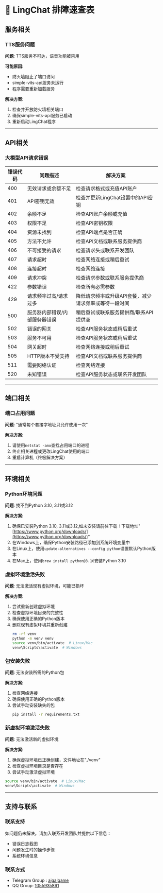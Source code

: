 # 🚀 LingChat 排障速查表

## 服务相关
### TTS服务问题
**问题**: TTS服务不可达，语音功能被禁用

**可能原因**:
- 防火墙阻止了端口访问
- simple-vits-api服务未运行
- 程序需要重新加载服务

**解决方案**:
1. 检查并开放防火墙相关端口
2. 确保simple-vits-api服务已启动
3. 重新启动LingChat程序

---

## API相关
### 大模型API请求错误
| 错误代码 | 问题描述 | 解决方案 |
|---------|---------|---------|
| 400 | 无效请求或余额不足 | 检查请求格式或充值API账户 |
| 401 | API密钥无效 | 检查并更新LingChat设置中的API密钥 |
| 402 | 余额不足 | 检查API账户余额或充值 |
| 403 | 权限不足 | 检查API密钥权限 |
| 404 | 资源未找到 | 检查API端点是否正确 |
| 405 | 方法不允许 | 检查API文档或联系服务提供商 |
| 406 | 不可接受的请求 | 检查请求头或联系开发团队 |
| 407 | 请求超时 | 检查网络连接或稍后重试 |
| 408 | 连接超时 | 检查网络连接 |
| 409 | 请求冲突 | 检查请求参数或联系服务提供商 |
| 422 | 参数错误 | 检查所有必需参数 |
| 429 | 请求频率过高/请求过多 | 降低请求频率或升级API套餐，减少请求频率或等待一段时间 |
| 500 | 服务器内部错误/内部服务器错误 | 稍后重试或联系服务提供商/联系API提供商 |
| 502 | 错误的网关 | 检查API服务状态或稍后重试 |
| 503 | 服务不可用 | 检查API服务状态或稍后重试 |
| 504 | 网关超时 | 检查网络连接或稍后重试 |
| 505 | HTTP版本不受支持 | 检查API文档或联系服务提供商 |
| 511 | 需要网络认证 | 检查网络连接 |
| 520 | 未知错误 | 检查API服务状态或联系开发团队 |

---

## 端口相关
### 端口占用问题
**问题**: "通常每个套接字地址只允许使用一次"

**解决方案**:
1. 请使用`netstat -ano`查找占用端口的进程
2. 终止相关进程或更改LingChat使用的端口
3. 重启计算机（终极解决方案）

---

## 环境相关
### Python环境问题
**问题**: 找不到Python 3.10, 3.11或3.12

**解决方案**:
1. 确保已安装Python 3.10, 3.11或3.12,如未安装请前往下载！下载地址"[https://www.python.org/downloads/](https://www.python.org/downloads/)"
2. 在Windows上，确保Python安装路径已添加到系统环境变量中
3. 在Linux上，使用`update-alternatives --config python`设置默认Python版本
4. 在Mac上，使用`brew install python@3.10`安装Python 3.10

### 虚拟环境激活失败
**问题**: 无法激活现有虚拟环境，可能已损坏

**解决方案**:
1. 尝试重新创建虚拟环境
2. 检查虚拟环境目录的完整性
3. 确保使用正确的Python版本
4. 删除现有虚拟环境并重新创建
   ```bash
   rm -rf venv
   python -m venv venv
   source venv/bin/activate  # Linux/Mac
   venv\Scripts\activate  # Windows
   ```

### 包安装失败
**问题**: 无法安装所需的Python包

**解决方案**:
1. 检查网络连接
2. 确保使用正确的Python版本
3. 尝试手动安装缺失的包
   ```bash
   pip install -r requirements.txt
   ```

### 新虚拟环境激活失败
**问题**: 无法激活新的虚拟环境

**解决方案**:
1. 确保虚拟环境已正确创建，文件地址在"./venv"
2. 检查虚拟环境目录是否存在
3. 尝试手动激活虚拟环境
```bash
source venv/bin/activate  # Linux/Mac
venv\Scripts\activate  # Windows
```

---

## 支持与联系
### 联系支持
如问题仍未解决，请加入联系开发团队并提供以下信息：
- 错误日志截图
- 问题发生时的操作步骤
- 系统环境信息

### 联系方式
- Telegram Group : [aigalgame](https://t.me/aigalgame)
- QQ Group: [1055935861](https://qm.qq.com/cgi-bin/qm/qr?k=1055935861)
